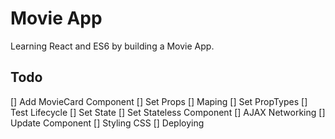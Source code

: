 # Movie App
Learning React and ES6 by building a Movie App.

## Todo
[] Add MovieCard Component
[] Set Props
[] Maping
[] Set PropTypes
[] Test Lifecycle
[] Set State
[] Set Stateless Component
[] AJAX Networking
[] Update Component
[] Styling CSS
[] Deploying